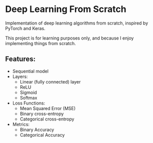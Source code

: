 # Deep Learning From Scratch
Implementation of deep learning algorithms from scratch, inspired by PyTorch and Keras.

This project is for learning purposes only, and because I enjoy implementing things from scratch.

## Features:
- Sequential model
- Layers:
  - Linear (fully connected) layer
  - ReLU
  - Sigmoid
  - Softmax
- Loss Functions:
  - Mean Squared Error (MSE)
  - Binary cross-entropy
  - Categorical cross-entropy
- Metrics:
  - Binary Accuracy
  - Categorical Accuracy